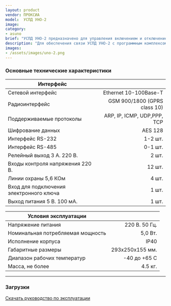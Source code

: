 ```yaml
---
layout: product
vendor: ПРОКСИА
model:  УСПД УНО-2
image:
category: 
- asuno
brief: "УСПД УНО-2 предназначено для управления включением и отключением наружного освещения, сбора и передачи данных с электросчетчиков, контроля работы электромеханики силового шкафа и защитных устройств, путем контроля наличия напряжения.  Работает в составе комплекса ПТК «СПРУТ-М».  Монтируется в силовых шкафах управления освещением."
description: "Для обеспечения связи УСПД УНО-2 с программным комплексом и диспетчерской применяются интерфейсы Ethernet, GPRS. Обмен производится зашифрованными пакетами по стандарту AES 128. Реализованы режимы работы: Автоматический, Ручной (управление из диспетчерской) / Ручной (местное управление). Более полную информацию об устройстве, можно узнать из документа «Руководство по эксплуатации."
images: 
- /assets/images/uno-2.png
---
```


### Основные технические характеристики

|Интерфейс||
| ------------- |-------------:|
|Сетевой интерфейс |Ethernet 10-100Base-T |
|Радиоинтерфейс |GSM 900/1800 (GPRS class 10)|
|Поддерживаемые протоколы  |ARP, IP, ICMP, UDP,PPP, TCP|
|Шифрование данных  |AES 128|
|Интерфейс RS-232   |1-2 шт.|
|Интерфейс RS-485  |0-1 шт.|
|Релейный выход 3 А. 220 В.  |2 шт.|
|Входы контроля напряжения 220 В.  |12 шт.|
|Линии охраны 5,6 КОм   |4 шт.|
|Вход для подключения электронного ключа  |1 шт.|
|Выход питания 5 В. 100 мА.  |1 шт.|

|Условия эксплуатации||
| ------------- |-------------:|
|Напряжение питания	|220 В. 50 Гц.|
|Номинальная потребляемая мощность	|5,0 Вт.|
|Исполнение корпуса |	IP40|
|Габаритные размеры	|293х250х155 мм.|
|Диапазон рабочих температур 	|-40 до +65 С|
|Масса, не более	|4.5 кг.|

---

### Загрузки

[Скачать руководство по эксплуатации](https://yadi.sk/i/nZxO8LNUphzNGA)

